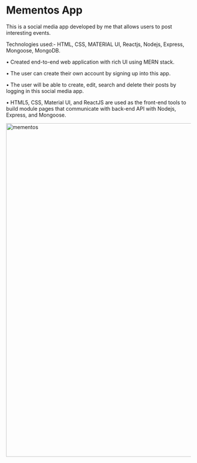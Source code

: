 # Mementos App



This is a social media app developed by me that allows users to post interesting events.

Technologies used:- HTML, CSS, MATERIAL UI, Reactjs, Nodejs, Express, Mongoose, MongoDB.

• Created end-to-end web application with rich UI using MERN stack.

• The user can create their own account by signing up into this app.

• The user will be able to create, edit, search and delete their posts by logging in this social
media app.

• HTML5, CSS, Material UI, and ReactJS are used as the front-end tools to
build module pages that communicate with back-end API with Nodejs,
Express, and Mongoose.

<img width="906" alt="mementos" src="https://user-images.githubusercontent.com/128545837/226956796-2b5a4020-b0f2-4440-9483-0c9ae35537be.png">

